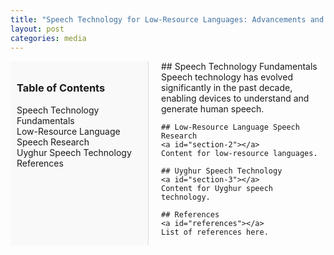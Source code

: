 ```yaml
---
title: "Speech Technology for Low-Resource Languages: Advancements and Resources for Uyghur"
layout: post
categories: media
---
```


<div style="display: flex;">
  <!-- Sticky Table of Contents -->
  <div id="toc" style="position: sticky; top: 10px; max-width: 200px; padding: 10px; border-right: 1px solid #ddd; background: #f9f9f9;">
    <h3>Table of Contents</h3>
    <ul>
      <li><a href="#section-1">Speech Technology Fundamentals</a></li>
      <li><a href="#section-2">Low-Resource Language Speech Research</a></li>
      <li><a href="#section-3">Uyghur Speech Technology</a></li>
      <li><a href="#references">References</a></li>
    </ul>
  </div>

  <!-- Main Content -->
  <div style="flex: 1; padding-left: 20px;">
    ## Speech Technology Fundamentals
    <a id="section-1"></a>
    Speech technology has evolved significantly in the past decade, enabling devices to understand and generate human speech.

    ## Low-Resource Language Speech Research
    <a id="section-2"></a>
    Content for low-resource languages.

    ## Uyghur Speech Technology
    <a id="section-3"></a>
    Content for Uyghur speech technology.

    ## References
    <a id="references"></a>
    List of references here.
  </div>
</div>